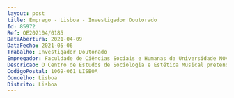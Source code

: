 ```yaml
--- 
layout: post
title: Emprego - Lisboa - Investigador Doutorado
Id: 85972
Ref: OE202104/0185
DataAbertura: 2021-04-09
DataFecho: 2021-05-06
Trabalho: Investigador Doutorado
Empregador: Faculdade de Ciências Sociais e Humanas da Universidade NOVA de Lisboa - NOVA School of Social Scien
Descricao: O Centro de Estudos de Sociologia e Estética Musical pretende Contratar um musicólogo multifacetado para desenvolver trabalho na planificação e execução do projecto estratégico “História Temática da Música em Portugal e no Brasil” e realizar outras actividades de investigação particularmente no âmbito da Musicologia Histórica.
CodigoPostal: 1069-061 LISBOA
Concelho: Lisboa
Distrito: Lisboa
--- 
```


